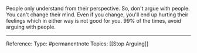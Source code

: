 People only understand from their perspective. So, don't argue with people. You can't change their mind. Even if you change, you'll end up hurting their feelings which in either way is not good for you. 99% of the times, avoid arguing with people.

---
Reference: 
Type: #permanentnote 
Topics: [[Stop Arguing]]